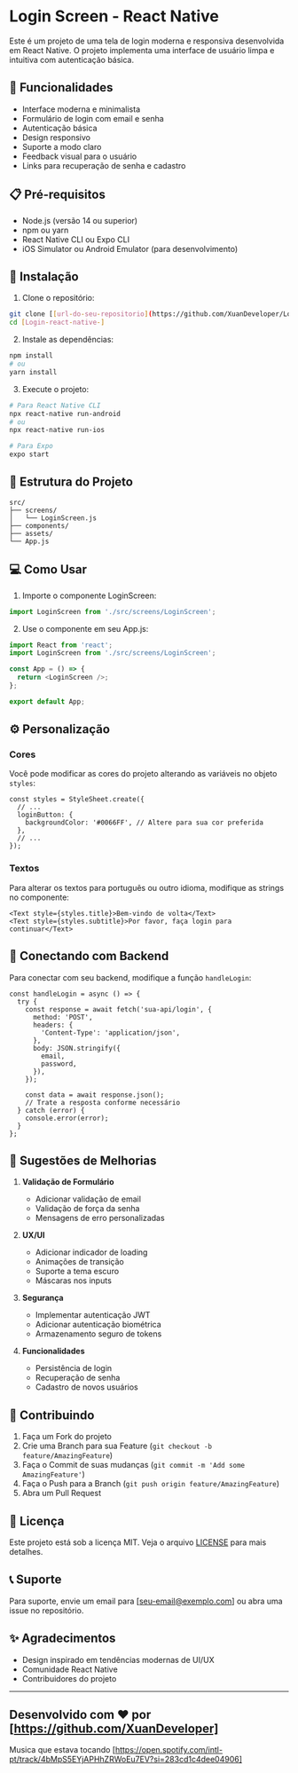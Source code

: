 # Login Screen - React Native

Este é um projeto de uma tela de login moderna e responsiva desenvolvida em React Native. O projeto implementa uma interface de usuário limpa e intuitiva com autenticação básica. 

## 🚀 Funcionalidades

- Interface moderna e minimalista
- Formulário de login com email e senha
- Autenticação básica
- Design responsivo
- Suporte a modo claro
- Feedback visual para o usuário
- Links para recuperação de senha e cadastro

## 📋 Pré-requisitos

- Node.js (versão 14 ou superior)
- npm ou yarn
- React Native CLI ou Expo CLI
- iOS Simulator ou Android Emulator (para desenvolvimento)

## 🔧 Instalação

1. Clone o repositório:
```bash
git clone [[url-do-seu-repositorio](https://github.com/XuanDeveloper/Login-react-native-)]
cd [Login-react-native-]
```

2. Instale as dependências:
```bash
npm install
# ou
yarn install
```

3. Execute o projeto:
```bash
# Para React Native CLI
npx react-native run-android
# ou
npx react-native run-ios

# Para Expo
expo start
```

## 📁 Estrutura do Projeto

```
src/
├── screens/
│   └── LoginScreen.js
├── components/
├── assets/
└── App.js
```

## 💻 Como Usar

1. Importe o componente LoginScreen:
```javascript
import LoginScreen from './src/screens/LoginScreen';
```

2. Use o componente em seu App.js:
```javascript
import React from 'react';
import LoginScreen from './src/screens/LoginScreen';

const App = () => {
  return <LoginScreen />;
};

export default App;
```


## ⚙️ Personalização

### Cores
Você pode modificar as cores do projeto alterando as variáveis no objeto `styles`:

```Typecript
const styles = StyleSheet.create({
  // ...
  loginButton: {
    backgroundColor: '#0066FF', // Altere para sua cor preferida
  },
  // ...
});
```

### Textos
Para alterar os textos para português ou outro idioma, modifique as strings no componente:

```Typecript
<Text style={styles.title}>Bem-vindo de volta</Text>
<Text style={styles.subtitle}>Por favor, faça login para continuar</Text>
```

## 🔄 Conectando com Backend

Para conectar com seu backend, modifique a função `handleLogin`:

```Typecript
const handleLogin = async () => {
  try {
    const response = await fetch('sua-api/login', {
      method: 'POST',
      headers: {
        'Content-Type': 'application/json',
      },
      body: JSON.stringify({
        email,
        password,
      }),
    });
    
    const data = await response.json();
    // Trate a resposta conforme necessário
  } catch (error) {
    console.error(error);
  }
};
```

## 📱 Sugestões de Melhorias

1. **Validação de Formulário**
   - Adicionar validação de email
   - Validação de força da senha
   - Mensagens de erro personalizadas

2. **UX/UI**
   - Adicionar indicador de loading
   - Animações de transição
   - Suporte a tema escuro
   - Máscaras nos inputs

3. **Segurança**
   - Implementar autenticação JWT
   - Adicionar autenticação biométrica
   - Armazenamento seguro de tokens

4. **Funcionalidades**
   - Persistência de login
   - Recuperação de senha
   - Cadastro de novos usuários

## 🤝 Contribuindo

1. Faça um Fork do projeto
2. Crie uma Branch para sua Feature (`git checkout -b feature/AmazingFeature`)
3. Faça o Commit de suas mudanças (`git commit -m 'Add some AmazingFeature'`)
4. Faça o Push para a Branch (`git push origin feature/AmazingFeature`)
5. Abra um Pull Request

## 📄 Licença

Este projeto está sob a licença MIT. Veja o arquivo [LICENSE](LICENSE) para mais detalhes.

## 📞 Suporte

Para suporte, envie um email para [seu-email@exemplo.com] ou abra uma issue no repositório.

## ✨ Agradecimentos

- Design inspirado em tendências modernas de UI/UX
- Comunidade React Native
- Contribuidores do projeto

---

Desenvolvido com ❤️ por [https://github.com/XuanDeveloper]
---
Musica que estava tocando [https://open.spotify.com/intl-pt/track/4bMpS5EYjAPHhZRWoEu7EV?si=283cd1c4dee04906]
